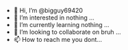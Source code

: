 - 👋 Hi, I’m @bigguy69420
- 👀 I’m interested in nothing ...
- 🌱 I’m currently learning nothing ...
- 💞️ I’m looking to collaborate on bruh ...
- 📫 How to reach me you dont...

<!---
bigguy69420/bigguy69420 is a ✨ special ✨ repository because its `README.md` (this file) appears on your GitHub profile.
You can click the Preview link to take a look at your changes.
--->
